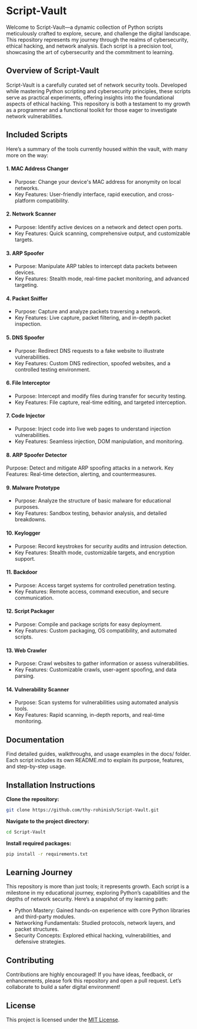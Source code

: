 # Script-Vault 
Welcome to Script-Vault—a dynamic collection of Python scripts meticulously crafted to explore, secure, and challenge the digital landscape. This repository represents my journey through the realms of cybersecurity, ethical hacking, and network analysis. Each script is a precision tool, showcasing the art of cybersecurity and the commitment to learning.

##  Overview of Script-Vault
Script-Vault is a carefully curated set of network security tools. Developed while mastering Python scripting and cybersecurity principles, these scripts serve as practical experiments, offering insights into the foundational aspects of ethical hacking. This repository is both a testament to my growth as a programmer and a functional toolkit for those eager to investigate network vulnerabilities.

##  Included Scripts
Here’s a summary of the tools currently housed within the vault, with many more on the way:

#### 1. MAC Address Changer 
- Purpose: Change your device's MAC address for anonymity on local networks.
- Key Features: User-friendly interface, rapid execution, and cross-platform compatibility.
#### 2. Network Scanner 
- Purpose: Identify active devices on a network and detect open ports.
- Key Features: Quick scanning, comprehensive output, and customizable targets.
#### 3. ARP Spoofer 
- Purpose: Manipulate ARP tables to intercept data packets between devices.
- Key Features: Stealth mode, real-time packet monitoring, and advanced targeting.
#### 4. Packet Sniffer 
- Purpose: Capture and analyze packets traversing a network.
- Key Features: Live capture, packet filtering, and in-depth packet inspection.
#### 5. DNS Spoofer 
- Purpose: Redirect DNS requests to a fake website to illustrate vulnerabilities.
- Key Features: Custom DNS redirection, spoofed websites, and a controlled testing environment.
#### 6. File Interceptor 
- Purpose: Intercept and modify files during transfer for security testing.
- Key Features: File capture, real-time editing, and targeted interception.
#### 7. Code Injector 
- Purpose: Inject code into live web pages to understand injection vulnerabilities.
- Key Features: Seamless injection, DOM manipulation, and monitoring.
#### 8. ARP Spoofer Detector 
Purpose: Detect and mitigate ARP spoofing attacks in a network.
Key Features: Real-time detection, alerting, and countermeasures.
#### 9. Malware Prototype 
- Purpose: Analyze the structure of basic malware for educational purposes.
- Key Features: Sandbox testing, behavior analysis, and detailed breakdowns.
#### 10. Keylogger 
- Purpose: Record keystrokes for security audits and intrusion detection.
- Key Features: Stealth mode, customizable targets, and encryption support.
#### 11. Backdoor 
- Purpose: Access target systems for controlled penetration testing.
- Key Features: Remote access, command execution, and secure communication.
#### 12. Script Packager 
- Purpose: Compile and package scripts for easy deployment.
- Key Features: Custom packaging, OS compatibility, and automated scripts.
#### 13. Web Crawler 
- Purpose: Crawl websites to gather information or assess vulnerabilities.
- Key Features: Customizable crawls, user-agent spoofing, and data parsing.
#### 14. Vulnerability Scanner 
- Purpose: Scan systems for vulnerabilities using automated analysis tools.
- Key Features: Rapid scanning, in-depth reports, and real-time monitoring.

## Documentation
Find detailed guides, walkthroughs, and usage examples in the docs/ folder. Each script includes its own README.md to explain its purpose, features, and step-by-step usage.

## Installation Instructions

**Clone the repository:**
```bash 
git clone https://github.com/thy-rohinish/Script-Vault.git
```

**Navigate to the project directory:**
``` bash 
cd Script-Vault
```

**Install required packages:**
```bash 
pip install -r requirements.txt
```

## Learning Journey
This repository is more than just tools; it represents growth. Each script is a milestone in my educational journey, exploring Python’s capabilities and the depths of network security. Here’s a snapshot of my learning path:

- Python Mastery: Gained hands-on experience with core Python libraries and third-party modules.
- Networking Fundamentals: Studied protocols, network layers, and packet structures.
- Security Concepts: Explored ethical hacking, vulnerabilities, and defensive strategies.

## Contributing
Contributions are highly encouraged! If you have ideas, feedback, or enhancements, please fork this repository and open a pull request. Let’s collaborate to build a safer digital environment!

## License
This project is licensed under the [MIT License](./LICENSE.md).